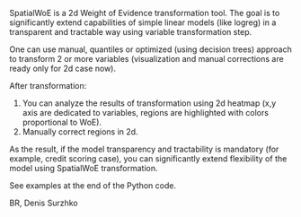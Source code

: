 SpatialWoE is a 2d Weight of Evidence transformation tool.
The goal is to significantly extend capabilities of simple linear models (like logreg) in a transparent and tractable way using variable transformation step.

One can use manual, quantiles or optimized (using decision trees) approach to transform 2 or more variables (visualization and manual corrections are ready only for 2d case now).

After transformation:
1) You can analyze the results of transformation using 2d heatmap (x,y axis are dedicated to variables, regions are highlighted with colors proportional to WoE).
2) Manually correct regions in 2d.

As the result, if the model transparency and tractability is mandatory (for example, credit scoring case), you can significantly extend flexibility of the model using SpatialWoE transformation.

See examples at the end of the Python code.

BR,
Denis Surzhko

